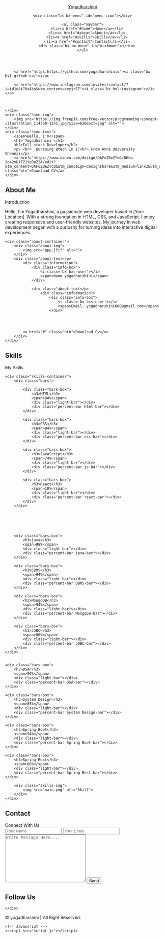 
<html>
<html lang="en">

<head>
    <meta charset="UTF-8">
    <meta http-equiv="X-UA-Compatible" content="IE=edge">
    <meta name="viewport" content="width=device-width, initial-scale=1.0">
    <title> yogadhashini </title>
    <link rel="stylesheet" href="style.css">
    <link rel="stylesheet" href="https://cdn.jsdelivr.net/npm/boxicons@latest/css/boxicons.min.css">
</head>

<body>
<!-- Navbar  Section Start -->
<header>
    <a href="#" class="logo">Yogadharshini <span> </span></a>

    <div class="bx bx-menu" id="menu-icon"></div>

    <ul class="navbar">
        <li><a href="#home">Home</a></li>
        <li><a href="#about">About</a></li>
        <li><a href="#skills">Skills</a></li>
        <li><a href="#contact">Contact</a></li>
        <div class="bx bx-moon" id="darkmode"></div>
    </ul>
</header>
<!-- Navbar Section End -->
<!-- Home Section Start -->
<section class="home" id="home">
    <div class="social">
        <a href="#"><i class='bx bxl-linkedin'></i></a>
       
        <a href="https:https://github.com/yogadharshinis"><i class='bx bxl-github'></i></a>

        <a href="https://www.instagram.com/invites/contact/?i=td1e6t78x4bp&utm_content=oeyjr77"><i class='bx bxl-instagram'></i></a>

    

    </div>
    <div class="home-img">
        <img src="https://img.freepik.com/free-vector/programming-concept-illustration_114360-1351.jpg?size=626&ext=jpg" alt="">
    </div>
    <div class="home-text">
        <span>Hello, I'm</span>
        <h1> Yogadhashini </h1>
        <h2>Full stack Developer</h2>
        <p> <br>  pursuing Btech In IT<br> From Anna University Chennai</p>
        <a href="https://www.canva.com/design/DAFoZBeZYcQ/BHbo-2o42mDiFZ1YoDmZ2A/edit?utm_content=DAFoZBeZYcQ&utm_campaign=designshare&utm_medium=link2&utm_source=sharebutton" class="btn">Download CV</a>
    </div>
</section>
<!-- Home Section End -->
<!-- About Section Start -->

<section class="about" id="about">
    <div class="heading">
        <h2>About Me</h2>
        <span>Introduction</span>
    </div>
    <p>Hello, I'm Yogadharshini, a passionate web developer based in [Your Location]. With a strong foundation in HTML, CSS, and JavaScript, I enjoy creating responsive and user-friendly websites. My journey in web development began with a curiosity for turning ideas into interactive digital experiences.</p>

    <div class="about-container">
        <div class="about-img">
            <img src="ppp.jfif" alt="">
        </div>
        <div class="about-text</p>
            <div class="information">
                <div class="info-box">
                    <i class='bx bxs-user'></i>
                    <span>Name yogadharshini</span>
                </div>

                <div class="about-text</p>
                    <div class="information">
                        <div class="info-box">
                            <i class='bx bxs-user'></i>
                            <span>Email: yogadharshini660@gmail.com</span>
                        </div>

                

                
            <a href="#" class="btn">Download Cv</a>
        </div>
    </div>
</section>
<!-- About Section End -->

<!-- Skills Section Start -->

<section class="skills" id="skills">
    <div class="heading">
        <h2>Skills</h2>
        <span>My Skills</span>
    </div>

    <div class="skills-container">
        <div class="bars">

            <div class="bars-box">
                <h3>HTML</h3>
                <span>94%</span>
                <div class="light-bar"></div>
                <div class="percent-bar html-bar"></div>
            </div>

            <div class="bars-box">
                <h3>CSS</h3>
                <span>84%</span>
                <div class="light-bar"></div>
                <div class="percent-bar css-bar"></div>
            </div>

            <div class="bars-box">
                <h3>JavaScript</h3>
                <span>74%</span>
                <div class="light-bar"></div>
                <div class="percent-bar js-bar"></div>
            </div>

            <div class="bars-box">
                <h3>React</h3>
                <span>10%</span>
                <div class="light-bar"></div>
                <div class="percent-bar react-bar"></div>
            </div>
        </div>






        <div class="bars-box">
            <h3>java</h3>
            <span>98%</span>
            <div class="light-bar"></div>
            <div class="percent-bar java-bar"></div>
        </div>

        <div class="bars-box">
            <h3>DBMS</h3>
            <span>94%</span>
            <div class="light-bar"></div>
            <div class="percent-bar DBMS-bar"></div>
        </div>

        <div class="bars-box">
            <h3>MongoDB</h3>
            <span>94%</span>
            <div class="light-bar"></div>
            <div class="percent-bar MongoDB-bar"></div>
        </div>

        <div class="bars-box">
            <h3>JDBC</h3>
            <span>80%</span>
            <div class="light-bar"></div>
            <div class="percent-bar JDBC-bar"></div>
        </div>
    </div>


    <div class="bars-box">
        <h3>DSA</h3>
        <span>90%</span>
        <div class="light-bar"></div>
        <div class="percent-bar DSA-bar"></div>
    </div>

    <div class="bars-box">
        <h3>System Design</h3>
        <span>85%</span>
        <div class="light-bar"></div>
        <div class="percent-bar System Design-bar"></div>
    </div>

    <div class="bars-box">
        <h3>Spring Boot</h3>
        <span>94%</span>
        <div class="light-bar"></div>
        <div class="percent-bar Spring Boot-bar"></div>
    </div>

    <div class="bars-box">
        <h3>Spring Rest</h3>
        <span>80%</span>
        <div class="light-bar"></div>
        <div class="percent-bar Spring Rest-bar"></div>
    </div>
</div>





        <div class="skills-img">
            <img src="main.png" alt="Skill">
        </div>
    </div>
</section>
<!-- Skills Section End -->

<!-- Contact Section Start -->
<section class="contact" id="contact">
    <div class="heading">
        <h2>Contact</h2>
        <span>Connect With Us</span>
    </div>
    <div class="contact-form">
        <form action="">
            <input type="text" placeholder="Your Name">
            <input type="email" name="" id="" placeholder="Your Email">
            <textarea name="" id="" cols="30" rows="10" placeholder="Write Message Here..."></textarea>
            <input type="button" value="Send" class="contact-button">
        </form>
    </div>
</section>
<!-- Contact Section End -->
<div class="footer">
    <h2>Follow Us</h2>
    <div class="footer-social">
       


    </div>

</div>

<div class="copyright">
    &#169; yogadharshini | All Right Reserved.</p>








    <!-- Javascript -->
    <script src="script.js"></script>
</body>

</html>
